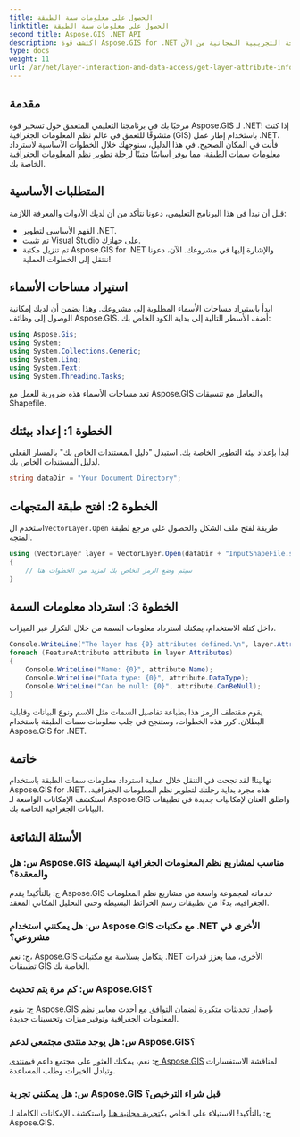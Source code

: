 ```yaml
---
title: الحصول على معلومات سمة الطبقة
linktitle: الحصول على معلومات سمة الطبقة
second_title: Aspose.GIS .NET API
description: اكتشف قوة Aspose.GIS for .NET في هذا البرنامج التعليمي خطوة بخطوة. استرداد معلومات سمة الطبقة دون عناء. تحميل النسخة التجريبية المجانية من الآن!
type: docs
weight: 11
url: /ar/net/layer-interaction-and-data-access/get-layer-attribute-information/
---
```

## مقدمة
مرحبًا بك في برنامجنا التعليمي المتعمق حول تسخير قوة Aspose.GIS لـ .NET! إذا كنت متشوقًا للتعمق في عالم نظم المعلومات الجغرافية (GIS) باستخدام إطار عمل .NET، فأنت في المكان الصحيح. في هذا الدليل، سنوجهك خلال الخطوات الأساسية لاسترداد معلومات سمات الطبقة، مما يوفر أساسًا متينًا لرحلة تطوير نظم المعلومات الجغرافية الخاصة بك.
## المتطلبات الأساسية
قبل أن نبدأ في هذا البرنامج التعليمي، دعونا نتأكد من أن لديك الأدوات والمعرفة اللازمة:
- الفهم الأساسي لتطوير .NET.
- تم تثبيت Visual Studio على جهازك.
- تم تنزيل مكتبة Aspose.GIS for .NET والإشارة إليها في مشروعك.
الآن، دعونا ننتقل إلى الخطوات العملية!
## استيراد مساحات الأسماء
ابدأ باستيراد مساحات الأسماء المطلوبة إلى مشروعك. وهذا يضمن أن لديك إمكانية الوصول إلى وظائف Aspose.GIS. أضف الأسطر التالية إلى بداية الكود الخاص بك:
```csharp
using Aspose.Gis;
using System;
using System.Collections.Generic;
using System.Linq;
using System.Text;
using System.Threading.Tasks;
```
تعد مساحات الأسماء هذه ضرورية للعمل مع Aspose.GIS والتعامل مع تنسيقات Shapefile.
## الخطوة 1: إعداد بيئتك
ابدأ بإعداد بيئة التطوير الخاصة بك. استبدل "دليل المستندات الخاص بك" بالمسار الفعلي لدليل المستندات الخاص بك.
```csharp
string dataDir = "Your Document Directory";
```
## الخطوة 2: افتح طبقة المتجهات
 استخدم ال`VectorLayer.Open` طريقة لفتح ملف الشكل والحصول على مرجع لطبقة المتجه.
```csharp
using (VectorLayer layer = VectorLayer.Open(dataDir + "InputShapeFile.shp", Drivers.Shapefile))
{
    // سيتم وضع الرمز الخاص بك لمزيد من الخطوات هنا
}
```
## الخطوة 3: استرداد معلومات السمة
داخل كتلة الاستخدام، يمكنك استرداد معلومات السمة من خلال التكرار عبر الميزات.
```csharp
Console.WriteLine("The layer has {0} attributes defined.\n", layer.Attributes.Count);
foreach (FeatureAttribute attribute in layer.Attributes)
{
    Console.WriteLine("Name: {0}", attribute.Name);
    Console.WriteLine("Data type: {0}", attribute.DataType);
    Console.WriteLine("Can be null: {0}", attribute.CanBeNull);
}
```
يقوم مقتطف الرمز هذا بطباعة تفاصيل السمات مثل الاسم ونوع البيانات وقابلية البطلان.
كرر هذه الخطوات، وستنجح في جلب معلومات سمات الطبقة باستخدام Aspose.GIS for .NET.
## خاتمة
تهانينا! لقد نجحت في التنقل خلال عملية استرداد معلومات سمات الطبقة باستخدام Aspose.GIS for .NET. هذه مجرد بداية رحلتك لتطوير نظم المعلومات الجغرافية. استكشف الإمكانات الواسعة لـ Aspose.GIS واطلق العنان لإمكانيات جديدة في تطبيقات البيانات الجغرافية الخاصة بك.

## الأسئلة الشائعة
### س: هل Aspose.GIS مناسب لمشاريع نظم المعلومات الجغرافية البسيطة والمعقدة؟
ج: بالتأكيد! يقدم Aspose.GIS خدماته لمجموعة واسعة من مشاريع نظم المعلومات الجغرافية، بدءًا من تطبيقات رسم الخرائط البسيطة وحتى التحليل المكاني المعقد.
### س: هل يمكنني استخدام Aspose.GIS مع مكتبات .NET الأخرى في مشروعي؟
ج: نعم، Aspose.GIS يتكامل بسلاسة مع مكتبات .NET الأخرى، مما يعزز قدرات تطبيقات GIS الخاصة بك.
### س: كم مرة يتم تحديث Aspose.GIS؟
ج: يقوم Aspose.GIS بإصدار تحديثات متكررة لضمان التوافق مع أحدث معايير نظم المعلومات الجغرافية وتوفير ميزات وتحسينات جديدة.
### س: هل يوجد منتدى مجتمعي لدعم Aspose.GIS؟
 ج: نعم، يمكنك العثور على مجتمع داعم في[منتدى Aspose.GIS](https://forum.aspose.com/c/gis/33) لمناقشة الاستفسارات وتبادل الخبرات وطلب المساعدة.
### س: هل يمكنني تجربة Aspose.GIS قبل شراء الترخيص؟
 ج: بالتأكيد! الاستيلاء على الخاص بك[تجربة مجانية هنا](https://releases.aspose.com/) واستكشف الإمكانات الكاملة لـ Aspose.GIS.